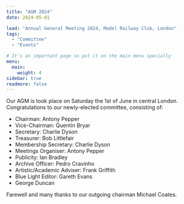 ```yaml
---
title: "AGM 2024"
date: 2024-05-01

lead: "Annual General Meeting 2024, Model Railway Club, London"
tags:
  - "Committee"
  - "Events"

# It's an important page so put it on the main menu specially
menu:
  main:
    weight: 4
sidebar: true
readmore: false
---
```



Our AGM is took place on Saturday the 1st of June in central London.
Congratulations to our newly-elected committee, consisting of:

* Chairman: Antony Pepper
* Vice-Chairman: Quentin Bryar
* Secretary: Charlie Dyson
* Treasurer: Bob Littlefair
* Membership Secretary: Charlie Dyson
* Meetings Organiser: Antony Pepper
* Publicity: Ian Bradley
* Archive Officer: Pedro Cravinho
* Artistic/Academic Adviser: Frank Griffith
* Blue Light Editor: Gareth Evans
* George Duncan

Farewell and many thanks to our outgoing chairman Michael Coates.

<!--more-->
